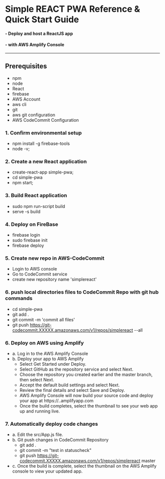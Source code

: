 # Simple REACT PWA Reference & Quick Start Guide 
#### - Deploy and host a ReactJS app
#### - with AWS Amplify Console
<hr/>
			  
## Prerequisites
 - npm
 - node
 - React
 - firebase
 - AWS Account
 - aws cli
 - git
 - aws git configuration
 - AWS CodeCommit Configuration


###  1. Confirm environmental setup

- npm install -g firebase-tools
- node -v;

###  2. Create a new React application

- create-react-app simple-pwa;
- cd simple-pwa
- npm start;

### 3. Build React application

- sudo npm run-script build
- serve -s build

### 4. Deploy on FireBase

- firebase login
- sudo firebase init
- firebase deploy

### 5. Create new repo in AWS-CodeCommit

 - Login to AWS console
 - Go to CodeCommit service
 - create new repository name 'simplereact'

### 6. push local directories files to CodeCommit Repo with git hub commands

 - cd simple-pwa
 - git add .
 - git commit -m 'commit all files'
 - git push https://git-codecommit.XXXXX.amazonaws.com/v1/repos/simplereact --all


### 6. Deploy on AWS using Amplify

 - a. Log in to the AWS Amplify Console
 - b. Deploy your app to AWS Amplify
     - Select Get Started under Deploy.
     - Select GitHub as the repository service and select Next.
     - Choose the repository you created earlier and the master branch, then select Next.
     - Accept the default build settings and select Next.
     - Review the final details and select Save and Deploy.
     - AWS Amplify Console will now build your source code and deploy your app at https://<branchname>.<appid>.amplifyapp.com
     - Once the build completes, select the thumbnail to see your web app up and running live.

### 7. Automatically deploy code changes 

   - a. Edit the src/App.js file.    
   - b. Git push changes in CodeCommit Repository
     - git add .
     - git commit -m "test in statuscheck"
     - git push https://git-codecommit.XXXXX.amazonaws.com/v1/repos/simplereact master
   - c. Once the build is complete, select the thumbnail on the AWS Amplify console to view your updated app.
